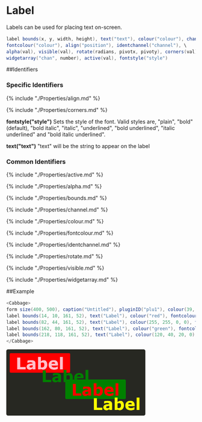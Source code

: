 # Label

Labels can be used for placing text on-screen. 


```csharp
label bounds(x, y, width, height), text("text"), colour("colour"), channel("chan") \
fontcolour("colour"), align("position"), identchannel("channel"), \
alpha(val), visible(val), rotate(radians, pivotx, pivoty), corners(val)\
widgetarray("chan", number), active(val), fontstyle("style")
```
<!--(End of syntax)/-->

##Identifiers

### Specific Identifiers

{% include "./Properties/align.md" %}

{% include "./Properties/corners.md" %}

**fontstyle("style")** Sets the style of the font. Valid styles are, "plain", "bold"(default), "bold italic", "italic", "underlined", "bold underlined", "italic underlined" and "bold italic underlined". 

**text("text")** "text" will be the string to appear on the label

### Common Identifiers

{% include "./Properties/active.md" %} 

{% include "./Properties/alpha.md" %} 

{% include "./Properties/bounds.md" %} 

{% include "./Properties/channel.md" %} 

{% include "./Properties/colour.md" %} 

{% include "./Properties/fontcolour.md" %} 

{% include "./Properties/identchannel.md" %} 

{% include "./Properties/rotate.md" %} 

{% include "./Properties/visible.md" %} 
 
{% include "./Properties/widgetarray.md" %} 

<!--(End of identifiers)/-->

##Example
```csharp
<Cabbage>
form size(400, 500), caption("Untitled"), pluginID("plu1"), colour(39, 40, 34)
label bounds(14, 10, 161, 52), text("Label"), colour("red"), fontcolour("pink")
label bounds(82, 44, 161, 52), text("Label"), colour(255, 255, 0, 0), fontcolour("green")
label bounds(162, 80, 161, 52), text("Label"), colour("green"), fontcolour("red")
label bounds(218, 118, 161, 52), text("Label"), colour(120, 40, 20, 0), fontcolour("yellow")
</Cabbage>
```

![](../images/labelExample.png)